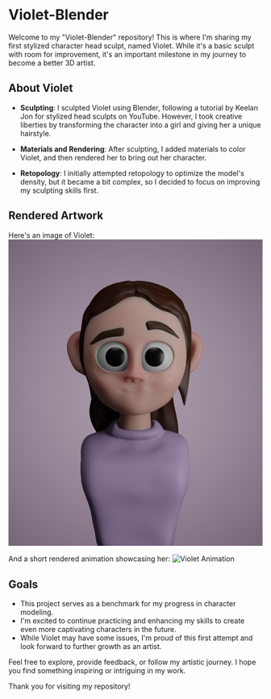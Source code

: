 # Violet-Blender

Welcome to my "Violet-Blender" repository! This is where I'm sharing my first stylized character head sculpt, named Violet. While it's a basic sculpt with room for improvement, it's an important milestone in my journey to become a better 3D artist.

## About Violet

- **Sculpting**: I sculpted Violet using Blender, following a tutorial by Keelan Jon for stylized head sculpts on YouTube. However, I took creative liberties by transforming the character into a girl and giving her a unique hairstyle.

- **Materials and Rendering**: After sculpting, I added materials to color Violet, and then rendered her to bring out her character.

- **Retopology**: I initially attempted retopology to optimize the model's density, but it became a bit complex, so I decided to focus on improving my sculpting skills first.

## Rendered Artwork

Here's an image of Violet:
![Violet Render](renders/violet.png)

And a short rendered animation showcasing her:
![Violet Animation](renders/violet.gif)

## Goals

- This project serves as a benchmark for my progress in character modeling.
- I'm excited to continue practicing and enhancing my skills to create even more captivating characters in the future.
- While Violet may have some issues, I'm proud of this first attempt and look forward to further growth as an artist.

Feel free to explore, provide feedback, or follow my artistic journey. I hope you find something inspiring or intriguing in my work.

Thank you for visiting my repository!
